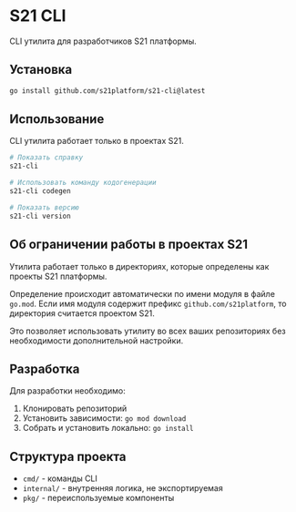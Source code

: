 # S21 CLI

CLI утилита для разработчиков S21 платформы.

## Установка

```bash
go install github.com/s21platform/s21-cli@latest
```

## Использование

CLI утилита работает только в проектах S21.

```bash
# Показать справку
s21-cli

# Использовать команду кодогенерации
s21-cli codegen

# Показать версию
s21-cli version
```

## Об ограничении работы в проектах S21

Утилита работает только в директориях, которые определены как проекты S21 платформы. 

Определение происходит автоматически по имени модуля в файле `go.mod`. Если имя модуля содержит префикс `github.com/s21platform`, то директория считается проектом S21.

Это позволяет использовать утилиту во всех ваших репозиториях без необходимости дополнительной настройки.

## Разработка

Для разработки необходимо:

1. Клонировать репозиторий
2. Установить зависимости: `go mod download`
3. Собрать и установить локально: `go install`

## Структура проекта

- `cmd/` - команды CLI
- `internal/` - внутренняя логика, не экспортируемая
- `pkg/` - переиспользуемые компоненты 